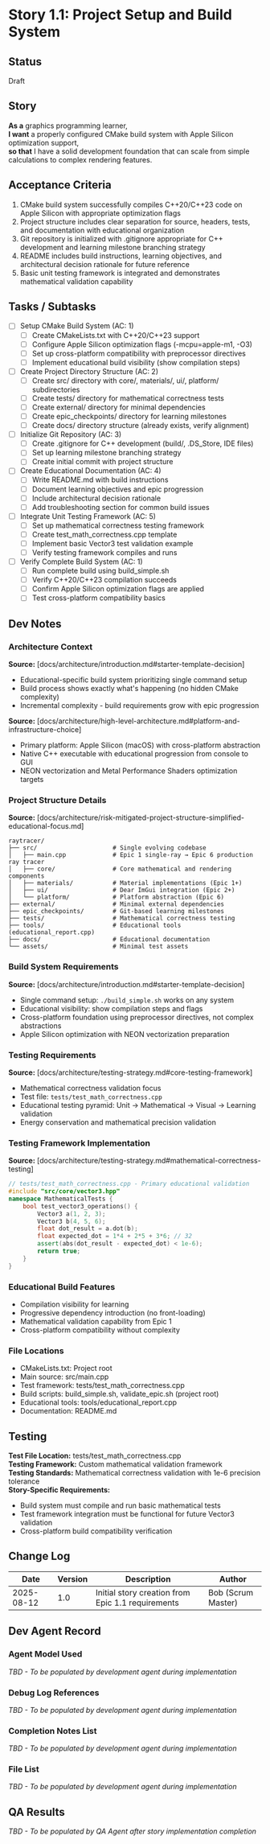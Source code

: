 # Story 1.1: Project Setup and Build System

## Status
Draft

## Story
**As a** graphics programming learner,  
**I want** a properly configured CMake build system with Apple Silicon optimization support,  
**so that** I have a solid development foundation that can scale from simple calculations to complex rendering features.

## Acceptance Criteria
1. CMake build system successfully compiles C++20/C++23 code on Apple Silicon with appropriate optimization flags
2. Project structure includes clear separation for source, headers, tests, and documentation with educational organization
3. Git repository is initialized with .gitignore appropriate for C++ development and learning milestone branching strategy
4. README includes build instructions, learning objectives, and architectural decision rationale for future reference
5. Basic unit testing framework is integrated and demonstrates mathematical validation capability

## Tasks / Subtasks
- [ ] Setup CMake Build System (AC: 1)
  - [ ] Create CMakeLists.txt with C++20/C++23 support
  - [ ] Configure Apple Silicon optimization flags (-mcpu=apple-m1, -O3)
  - [ ] Set up cross-platform compatibility with preprocessor directives
  - [ ] Implement educational build visibility (show compilation steps)
- [ ] Create Project Directory Structure (AC: 2)
  - [ ] Create src/ directory with core/, materials/, ui/, platform/ subdirectories
  - [ ] Create tests/ directory for mathematical correctness tests
  - [ ] Create external/ directory for minimal dependencies
  - [ ] Create epic_checkpoints/ directory for learning milestones
  - [ ] Create docs/ directory structure (already exists, verify alignment)
- [ ] Initialize Git Repository (AC: 3)
  - [ ] Create .gitignore for C++ development (build/, .DS_Store, IDE files)
  - [ ] Set up learning milestone branching strategy
  - [ ] Create initial commit with project structure
- [ ] Create Educational Documentation (AC: 4)
  - [ ] Write README.md with build instructions
  - [ ] Document learning objectives and epic progression
  - [ ] Include architectural decision rationale
  - [ ] Add troubleshooting section for common build issues
- [ ] Integrate Unit Testing Framework (AC: 5)
  - [ ] Set up mathematical correctness testing framework
  - [ ] Create test_math_correctness.cpp template
  - [ ] Implement basic Vector3 test validation example
  - [ ] Verify testing framework compiles and runs
- [ ] Verify Complete Build System (AC: 1)
  - [ ] Run complete build using build_simple.sh
  - [ ] Verify C++20/C++23 compilation succeeds
  - [ ] Confirm Apple Silicon optimization flags are applied
  - [ ] Test cross-platform compatibility basics

## Dev Notes

### Architecture Context
**Source:** [docs/architecture/introduction.md#starter-template-decision]
- Educational-specific build system prioritizing single command setup
- Build process shows exactly what's happening (no hidden CMake complexity)
- Incremental complexity - build requirements grow with epic progression

**Source:** [docs/architecture/high-level-architecture.md#platform-and-infrastructure-choice]
- Primary platform: Apple Silicon (macOS) with cross-platform abstraction
- Native C++ executable with educational progression from console to GUI
- NEON vectorization and Metal Performance Shaders optimization targets

### Project Structure Details
**Source:** [docs/architecture/risk-mitigated-project-structure-simplified-educational-focus.md]
```
raytracer/
├── src/                     # Single evolving codebase
│   ├── main.cpp             # Epic 1 single-ray → Epic 6 production ray tracer
│   ├── core/                # Core mathematical and rendering components
│   ├── materials/           # Material implementations (Epic 1+)
│   ├── ui/                  # Dear ImGui integration (Epic 2+)
│   └── platform/            # Platform abstraction (Epic 6)
├── external/                # Minimal external dependencies
├── epic_checkpoints/        # Git-based learning milestones
├── tests/                   # Mathematical correctness testing
├── tools/                   # Educational tools (educational_report.cpp)
├── docs/                    # Educational documentation
└── assets/                  # Minimal test assets
```

### Build System Requirements
**Source:** [docs/architecture/introduction.md#starter-template-decision]
- Single command setup: `./build_simple.sh` works on any system
- Educational visibility: show compilation steps and flags
- Cross-platform foundation using preprocessor directives, not complex abstractions
- Apple Silicon optimization with NEON vectorization preparation

### Testing Requirements
**Source:** [docs/architecture/testing-strategy.md#core-testing-framework]
- Mathematical correctness validation focus
- Test file: `tests/test_math_correctness.cpp`
- Educational testing pyramid: Unit → Mathematical → Visual → Learning validation
- Energy conservation and mathematical precision validation

### Testing Framework Implementation
**Source:** [docs/architecture/testing-strategy.md#mathematical-correctness-testing]
```cpp
// tests/test_math_correctness.cpp - Primary educational validation
#include "src/core/vector3.hpp"
namespace MathematicalTests {
    bool test_vector3_operations() {
        Vector3 a(1, 2, 3);
        Vector3 b(4, 5, 6);
        float dot_result = a.dot(b);
        float expected_dot = 1*4 + 2*5 + 3*6; // 32
        assert(abs(dot_result - expected_dot) < 1e-6);
        return true;
    }
}
```

### Educational Build Features
- Compilation visibility for learning
- Progressive dependency introduction (no front-loading)
- Mathematical validation capability from Epic 1
- Cross-platform compatibility without complexity

### File Locations
- CMakeLists.txt: Project root
- Main source: src/main.cpp
- Test framework: tests/test_math_correctness.cpp
- Build scripts: build_simple.sh, validate_epic.sh (project root)
- Educational tools: tools/educational_report.cpp
- Documentation: README.md

## Testing
**Test File Location:** tests/test_math_correctness.cpp  
**Testing Framework:** Custom mathematical validation framework  
**Testing Standards:** Mathematical correctness validation with 1e-6 precision tolerance  
**Story-Specific Requirements:**
- Build system must compile and run basic mathematical tests
- Test framework integration must be functional for future Vector3 validation
- Cross-platform build compatibility verification

## Change Log
| Date | Version | Description | Author |
|------|---------|-------------|--------|
| 2025-08-12 | 1.0 | Initial story creation from Epic 1.1 requirements | Bob (Scrum Master) |

## Dev Agent Record

### Agent Model Used
_TBD - To be populated by development agent during implementation_

### Debug Log References
_TBD - To be populated by development agent during implementation_

### Completion Notes List
_TBD - To be populated by development agent during implementation_

### File List
_TBD - To be populated by development agent during implementation_

## QA Results
_TBD - To be populated by QA Agent after story implementation completion_